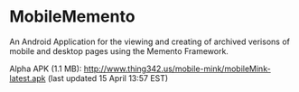 # MobileMemento
An Android Application for the viewing and creating of archived verisons of mobile and desktop pages using the Memento Framework.

Alpha APK (1.1 MB): http://www.thing342.us/mobile-mink/mobileMink-latest.apk (last updated 15 April 13:57 EST)
